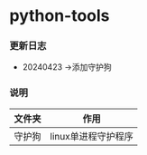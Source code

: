 # python-tools

### 更新日志
- 20240423 ->添加守护狗



### 说明

| 文件夹 | 作用 |
| --- | --- |
| 守护狗 | linux单进程守护程序 |